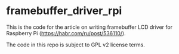 # framebuffer_driver_rpi

This is the code for the article on writing framebuffer LCD driver for Raspberry Pi (https://habr.com/ru/post/536110/).

The code in this repo is subject to GPL v2 license terms.
